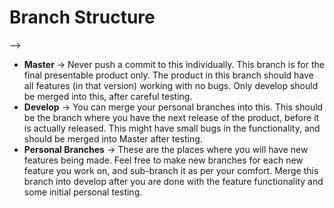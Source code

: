 <h1>Branch Structure</h1> -->
	<ul>
	<li><b>Master</b> -> Never push a commit to this individually. This branch is for the final presentable product only. The product in this branch should have all features (in that version) working with no bugs. Only develop should be merged into this, after careful testing. 
	<li><b>Develop</b> -> You can merge your personal branches into this. This should be the branch where you have the next release of the product, before it is actually released. This might have small bugs in the functionality, and should be merged into Master after testing. 
	<li><b>Personal Branches</b> -> These are the places where you will have new features being made. Feel free to make new branches for each new feature you work on, and sub-branch it as per your comfort. Merge this branch into develop after you are done with the feature functionality and some initial personal testing. 
	</ul>
